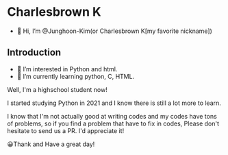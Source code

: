 # Charlesbrown K
- 👋 Hi, I’m @Junghoon-Kim(or Charlesbrown K[my favorite nickname])

## Introduction
- 👀 I’m interested in Python and html.
- 🌱 I’m currently learning python, C, HTML.

Well, I'm a highschool student now!

I started studying Python in 2021 and I know there is still a lot more to learn.

I know that I'm not actually good at writing codes and my codes have tons of problems, so if you find a problem that have to fix in codes, Please don't hesitate to send us a PR. I'd appreciate it!

😀Thank and Have a great day!

<!---
JungHeon0418/JungHeon0418 is a ✨ special ✨ repository because its `README.md` (this file) appears on your GitHub profile.
You can click the Preview link to take a look at your changes.
--->
<!-- - 💞️ I’m looking to collaborate on ...
- 📫 How to reach me ... -->
